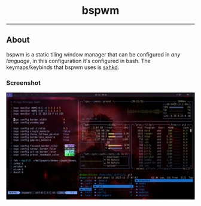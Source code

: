 <h1 align=center>bspwm</h1>

---

## About

bspwm is a static tiling window manager that can be configured in _any language_, in this configuration it's configured in bash.
The keymaps/keybinds that bspwm uses is [sxhkd](../sxhkd/).

### Screenshot

![bspwm Screenshot](./assets/bspwm.png)
